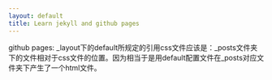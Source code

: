 ```yaml
---
layout: default
title: Learn jekyll and github pages
---
```



github pages:
_layout下的default所规定的引用css文件应该是：_posts文件夹下的文件相对于css文件的位置。因为相当于是用default配置文件在_posts对应文件夹下产生了一个html文件。